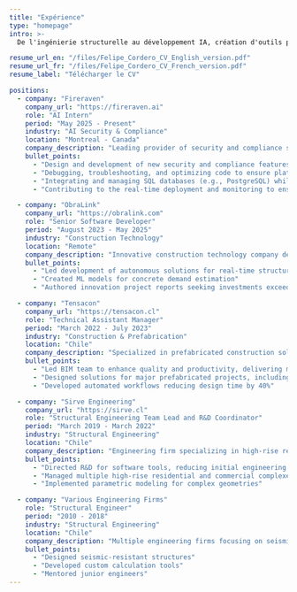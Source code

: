 ```yaml
---
title: "Expérience"
type: "homepage"
intro: >-
  De l'ingénierie structurelle au développement IA, création d'outils pratiques reliant l'ingénierie traditionnelle et les technologies modernes.

resume_url_en: "/files/Felipe_Cordero_CV_English_version.pdf"
resume_url_fr: "/files/Felipe_Cordero_CV_French_version.pdf"
resume_label: "Télécharger le CV"

positions:
  - company: "Fireraven"
    company_url: "https://fireraven.ai"
    role: "AI Intern"
    period: "May 2025 - Present"
    industry: "AI Security & Compliance"
    location: "Montreal - Canada"
    company_description: "Leading provider of security and compliance solutions for LLM-based AI agents and assistants"
    bullet_points:
      - "Design and development of new security and compliance features for LLM-based agents"
      - "Debugging, troubleshooting, and optimizing code to ensure platform reliability"
      - "Integrating and managing SQL databases (e.g., PostgreSQL) while leveraging cloud tools"
      - "Contributing to the real-time deployment and monitoring to ensure regulatory compliance"

  - company: "ObraLink"
    company_url: "https://obralink.com"
    role: "Senior Software Developer"
    period: "August 2023 - May 2025"
    industry: "Construction Technology"
    location: "Remote"
    company_description: "Innovative construction technology company developing AI-powered structural analysis tools"
    bullet_points:
      - "Led development of autonomous solutions for real-time structural analysis"
      - "Created ML models for concrete demand estimation"
      - "Authored innovation project reports seeking investments exceeding $500K USD"

  - company: "Tensacon"
    company_url: "https://tensacon.cl"
    role: "Technical Assistant Manager"
    period: "March 2022 - July 2023"
    industry: "Construction & Prefabrication"
    location: "Chile"
    company_description: "Specialized in prefabricated construction solutions and BIM implementation"
    bullet_points:
      - "Led BIM team to enhance quality and productivity, delivering multiple Fast Track projects"
      - "Designed solutions for major prefabricated projects, including CODELCO facilities and Pan American Games venues"
      - "Developed automated workflows reducing design time by 40%"

  - company: "Sirve Engineering"
    company_url: "https://sirve.cl"
    role: "Structural Engineering Team Lead and R&D Coordinator"
    period: "March 2019 - March 2022"
    industry: "Structural Engineering"
    location: "Chile"
    company_description: "Engineering firm specializing in high-rise residential and commercial structures"
    bullet_points:
      - "Directed R&D for software tools, reducing initial engineering and structure sizing time by 75%"
      - "Managed multiple high-rise residential and commercial complexes (~20,000 m² each)"
      - "Implemented parametric modeling for complex geometries"

  - company: "Various Engineering Firms"
    role: "Structural Engineer"
    period: "2010 - 2018"
    industry: "Structural Engineering"
    location: "Chile"
    company_description: "Multiple engineering firms focusing on seismic-resistant structures and custom solutions"
    bullet_points:
      - "Designed seismic-resistant structures"
      - "Developed custom calculation tools"
      - "Mentored junior engineers"
---
```


